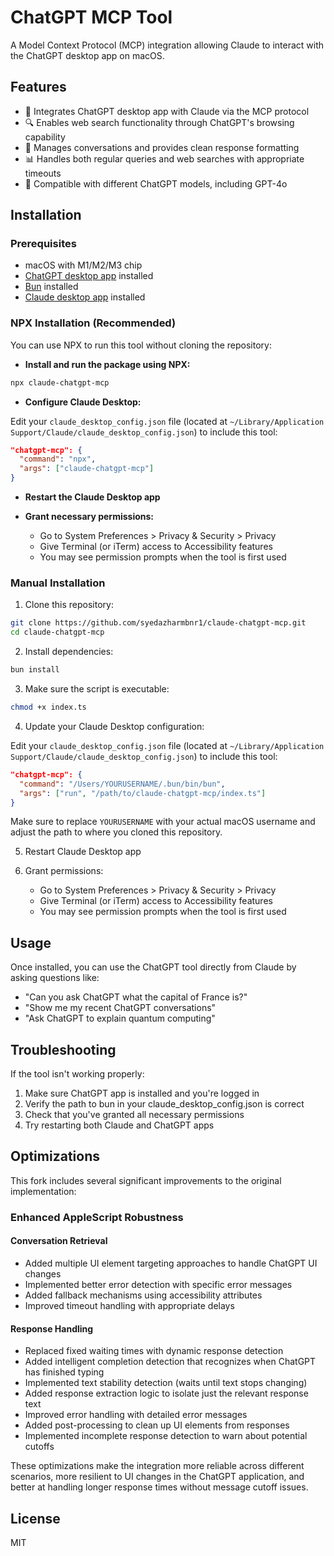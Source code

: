 # ChatGPT MCP Tool

A Model Context Protocol (MCP) integration allowing Claude to interact with the ChatGPT desktop app on macOS.

## Features

- 🤖 Integrates ChatGPT desktop app with Claude via the MCP protocol
- 🔍 Enables web search functionality through ChatGPT's browsing capability
- 💬 Manages conversations and provides clean response formatting
- 📊 Handles both regular queries and web searches with appropriate timeouts
- 🧠 Compatible with different ChatGPT models, including GPT-4o

## Installation

### Prerequisites

- macOS with M1/M2/M3 chip
- [ChatGPT desktop app](https://chatgpt.com/download) installed
- [Bun](https://bun.sh/) installed
- [Claude desktop app](https://claude.ai/desktop) installed

### NPX Installation (Recommended)

You can use NPX to run this tool without cloning the repository:

- **Install and run the package using NPX:**

```bash
npx claude-chatgpt-mcp
```

- **Configure Claude Desktop:**

Edit your `claude_desktop_config.json` file (located at `~/Library/Application Support/Claude/claude_desktop_config.json`) to include this tool:

```json
"chatgpt-mcp": {
  "command": "npx",
  "args": ["claude-chatgpt-mcp"]
}
```

- **Restart the Claude Desktop app**

- **Grant necessary permissions:**
  - Go to System Preferences > Privacy & Security > Privacy
  - Give Terminal (or iTerm) access to Accessibility features
  - You may see permission prompts when the tool is first used

### Manual Installation

1. Clone this repository:

```bash
git clone https://github.com/syedazharmbnr1/claude-chatgpt-mcp.git
cd claude-chatgpt-mcp
```

2. Install dependencies:

```bash
bun install
```

3. Make sure the script is executable:

```bash
chmod +x index.ts
```

4. Update your Claude Desktop configuration:

Edit your `claude_desktop_config.json` file (located at `~/Library/Application Support/Claude/claude_desktop_config.json`) to include this tool:

```json
"chatgpt-mcp": {
  "command": "/Users/YOURUSERNAME/.bun/bin/bun",
  "args": ["run", "/path/to/claude-chatgpt-mcp/index.ts"]
}
```

Make sure to replace `YOURUSERNAME` with your actual macOS username and adjust the path to where you cloned this repository.

5. Restart Claude Desktop app

6. Grant permissions:
   - Go to System Preferences > Privacy & Security > Privacy
   - Give Terminal (or iTerm) access to Accessibility features
   - You may see permission prompts when the tool is first used

## Usage

Once installed, you can use the ChatGPT tool directly from Claude by asking questions like:

- "Can you ask ChatGPT what the capital of France is?"
- "Show me my recent ChatGPT conversations"
- "Ask ChatGPT to explain quantum computing"

## Troubleshooting

If the tool isn't working properly:

1. Make sure ChatGPT app is installed and you're logged in
2. Verify the path to bun in your claude_desktop_config.json is correct
3. Check that you've granted all necessary permissions
4. Try restarting both Claude and ChatGPT apps

## Optimizations

This fork includes several significant improvements to the original implementation:

### Enhanced AppleScript Robustness

#### Conversation Retrieval
- Added multiple UI element targeting approaches to handle ChatGPT UI changes
- Implemented better error detection with specific error messages
- Added fallback mechanisms using accessibility attributes
- Improved timeout handling with appropriate delays

#### Response Handling
- Replaced fixed waiting times with dynamic response detection
- Added intelligent completion detection that recognizes when ChatGPT has finished typing
- Implemented text stability detection (waits until text stops changing)
- Added response extraction logic to isolate just the relevant response text
- Improved error handling with detailed error messages
- Added post-processing to clean up UI elements from responses
- Implemented incomplete response detection to warn about potential cutoffs

These optimizations make the integration more reliable across different scenarios, more resilient to UI changes in the ChatGPT application, and better at handling longer response times without message cutoff issues.

## License

MIT